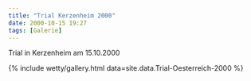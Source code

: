 ```yaml
---
title: "Trial Kerzenheim 2000"
date: 2000-10-15 19:27
tags: [Galerie]
---
```

Trial in Kerzenheim am 15.10.2000 

<!--more-->

{% include wetty/gallery.html data=site.data.Trial-Oesterreich-2000 %}
